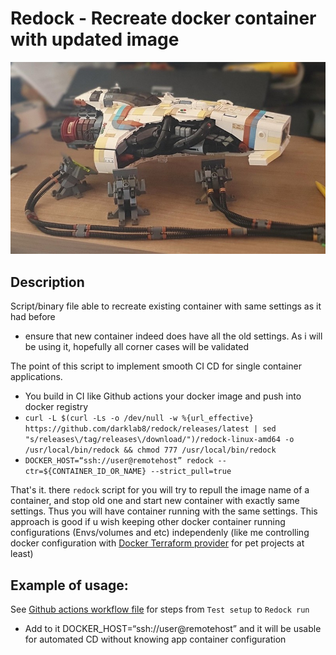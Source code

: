 # Redock - Recreate docker container with updated image

![](assets/logo.jpg)

## Description

Script/binary file able to recreate existing container with same settings as it had before

- ensure that new container indeed does have all the old settings. As i will be using it, hopefully all corner cases will be validated

The point of this script to implement smooth CI CD for single container applications.

- You build in CI like Github actions your docker image and push into docker registry
- `curl -L $(curl -Ls -o /dev/null -w %{url_effective} https://github.com/darklab8/redock/releases/latest | sed "s/releases\/tag/releases\/download/")/redock-linux-amd64 -o /usr/local/bin/redock && chmod 777 /usr/local/bin/redock`
- `DOCKER_HOST=“ssh://user@remotehost” redock --ctr=${CONTAINER_ID_OR_NAME} --strict_pull=true`

That's it. there `redock` script for you will try to repull the image name of a container, and stop old one and start new container with exactly same settings. Thus you will have container running with the same settings. This approach is good if u wish keeping other docker container running configurations (Envs/volumes and etc) independenly (like me controlling docker configuration with [Docker Terraform provider](https://registry.terraform.io/providers/kreuzwerker/docker/latest/docs) for pet projects at least)

## Example of usage:

See [Github actions workflow file](./.github/build.yml) for steps from `Test setup` to `Redock run`
- Add to it DOCKER_HOST=“ssh://user@remotehost” and it will be usable for automated CD without knowing app container configuration
